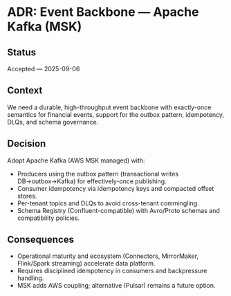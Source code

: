 # ADR: Event Backbone — Apache Kafka (MSK)

## Status
Accepted — 2025-09-06

## Context
We need a durable, high-throughput event backbone with exactly-once semantics for financial events, support for the outbox pattern, idempotency, DLQs, and schema governance.

## Decision
Adopt Apache Kafka (AWS MSK managed) with:
- Producers using the outbox pattern (transactional writes DB→outbox→Kafka) for effectively-once publishing.
- Consumer idempotency via idempotency keys and compacted offset stores.
- Per-tenant topics and DLQs to avoid cross-tenant commingling.
- Schema Registry (Confluent-compatible) with Avro/Proto schemas and compatibility policies.

## Consequences
- Operational maturity and ecosystem (Connectors, MirrorMaker, Flink/Spark streaming) accelerate data platform.
- Requires disciplined idempotency in consumers and backpressure handling.
- MSK adds AWS coupling; alternative (Pulsar) remains a future option.
